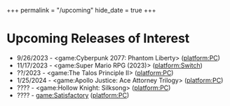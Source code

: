 +++
permalink = "/upcoming"
hide_date = true
+++

# Upcoming Releases of Interest

* 9/26/2023 - <game:Cyberpunk 2077: Phantom Liberty> (<platform:PC>)
* 11/17/2023 - <game:Super Mario RPG (2023)> (<platform:Switch>)
* ??/2023 - <game:The Talos Principle II> (<platform:PC>)
* 1/25/2024 - <game:Apollo Justice: Ace Attorney Trilogy> (<platform:PC>)
* ???? - <game:Hollow Knight: Silksong> (<platform:PC>)
* ???? - <game:Satisfactory> (<platform:PC>)
